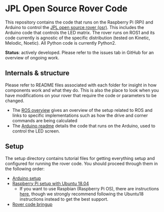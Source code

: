 # JPL Open Source Rover Code

This repository contains the code that runs on the Raspberry Pi (RPi) and Arduino to control the 
[JPL open source rover (osr)](https://github.com/nasa-jpl/open-source-rover).
This includes the Arduino code that controls the LED matrix.
The rover runs on ROS1 and its code currently is agnostic of the specific distribution 
(tested on Kinetic, Melodic, Noetic). All Python code is currently Python2.

**Status**: actively developed. Please refer to the issues tab in GitHub for an overview of ongoing work.

## Internals & structure

Please refer to README files associated with each folder for insight in how components work and what they do. 
This is also the place to look when you have modifications on your rover that require the code or parameters to be
changed.

* The [ROS overview](ROS/README.md) gives an overview of the setup related to ROS and links to specific implementations
such as how the drive and corner commands are being calculated
* The [Arduino readme](Arduino/README.md) details the code that runs on the Arduino, used to control the LED screen.

## Setup

The setup directory contains tutorial files for getting everything setup and configured for running the rover code. You should proceed through them in the following order:
- [Arduino setup](setup/arduino.md)
- [Raspberry Pi setup with Ubuntu 18.04](setup/rpi.md)
    - If you want to use Raspbian (Raspberry Pi OS), there are instructions [here](setup/rpi_raspbian.md), though we strongly recommend following the Ubuntu18 instructions instead to get the best support.
- [Rover code bringup](setup/rover_bringup.md)
